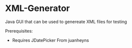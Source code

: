# XML-Generator
Java GUI that can be used to genereate XML files for testing

Prerequisites:
  - Requires JDatePicker From juanheyns
